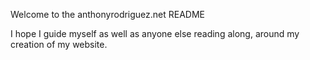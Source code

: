 Welcome to the anthonyrodriguez.net README

I hope I guide myself as well as anyone else reading along, around my creation of my website.